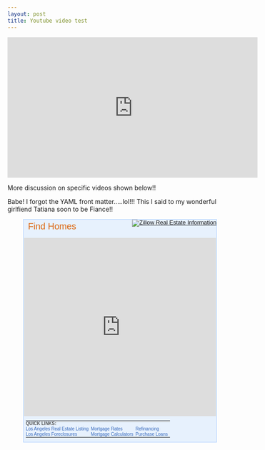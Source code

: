 ```yaml
---
layout: post
title: Youtube video test
---
```


<iframe width="560" height="315" src="https://www.youtube.com/embed/3KZPlwvaNR8" frameborder="0" allowfullscreen></iframe>

More discussion on specific videos shown below!!

Babe! I forgot the YAML front matter.....lol!!! This I said to my wonderful girlfiend Tatiana soon to be Fiance!! 

<div id="zillow-large-search-box-widget-container" style="width:432px;overflow:hidden;background-color:#e7f1fd;color:#555; font: normal normal normal 13px verdana,arial,sans-serif;line-height:13px;margin:0 auto;padding:0;text-align:center;border:1px solid #adcfff;letter-spacing:0;text-transform:none;"><h2 style="color:#d61;text-align:left;font-size:20px;line-height:20px;font-weight:normal;float:left;width:200px;margin-left:10px;margin-top:5px;letter-spacing:0;text-transform:none;">Find Homes</h2><div style="float:right;"><a href="http://www.zillow.com/" target="_blank" rel="nofollow"><img style="border:0;" src="http://www.zillow.com/widgets/GetVersionedResource.htm?path=%2Fstatic%2Fimages%2Fpowered-by-zillow.gif" alt="Zillow Real Estate Information"/></a></div><iframe scrolling="no" src="http://www.zillow.com/widgets/search/LargeSearchBoxWidget.htm?did=zillow-large-search-box-iframe-widget&type=iframe&rgname=Los+Angeles+CA&shvi=yes" width="430" frameborder="0" height="400"></iframe><table id="zillow-tnc-widget-footer-links" width="100%" style="font: normal normal normal 10px verdana,arial,sans-serif;text-align:left;line-height:12px;margin:10px 5px;padding:0;border-spacing:0;border-collapse:collapse;"><tbody style="margin:0;padding:0;"><tr style="margin:0;padding:0;"><td style="font-weight:bold;font-size:10px;color:#555;text-align:left;margin:0;padding:0;">QUICK LINKS:</td></tr><tr style="margin:0;padding:0;"><td style="margin:0;padding:0;"><span id="widgetFooterLink" class="regionBasedLink"><a href="http://www.zillow.com/los-angeles-ca/" target="_blank" rel="nofollow" style="color:#36b;font-family:verdana,arial,sans-serif;font-size:10px;margin:0 5px 0 0;padding:0;text-decoration:none;"><span class="region">Los Angeles</span> Real Estate Listing</a></span></td><td style="margin:0;padding:0;"><span id="widgetFooterLink"><a href="http://www.zillow.com/mortgage-rates/" target="_blank" rel="nofollow" style="color:#36b;font-family:verdana,arial,sans-serif;font-size:10px;margin:0 5px 0 0;padding:0;text-decoration:none;">Mortgage Rates</a></span></td><td style="margin:0;padding:0;"><span id="widgetFooterLink"><a href="https://www.zillow.com/refinance/" target="_blank" rel="nofollow" style="color:#36b;font-family:verdana,arial,sans-serif;font-size:10px;margin:0 5px 0 0;padding:0;text-decoration:none;">Refinancing</a></span></td></tr><tr style="margin:0;padding:0;"><td style="margin:0;padding:0;"><span id="widgetFooterLink" class="regionBasedLink"><a href="http://www.zillow.com/los-angeles-ca/foreclosures/" target="_blank" rel="nofollow" style="color:#36b;font-size:10px;margin:0 5px 0 0;padding:0;text-decoration:none;"><span class="region">Los Angeles</span> Foreclosures</a></span></td><td style="margin:0;padding:0;"><span id="widgetFooterLink"><a href="https://www.zillow.com/mortgage-calculator/" target="_blank" rel="nofollow" style="color:#36b;font-size:10px;margin:0 5px 0 0;padding:0;text-decoration:none;">Mortgage Calculators</a></span></td><td style="margin:0;padding:0;"><span id="widgetFooterLink"><a href="http://www.zillow.com/mortgage-rates/" target="_blank" rel="nofollow" style="color:#36b;font-size:10px;margin:0 5px 0 0;padding:0;text-decoration:none;">Purchase Loans</a></span></td></tr></tbody></table></div>
